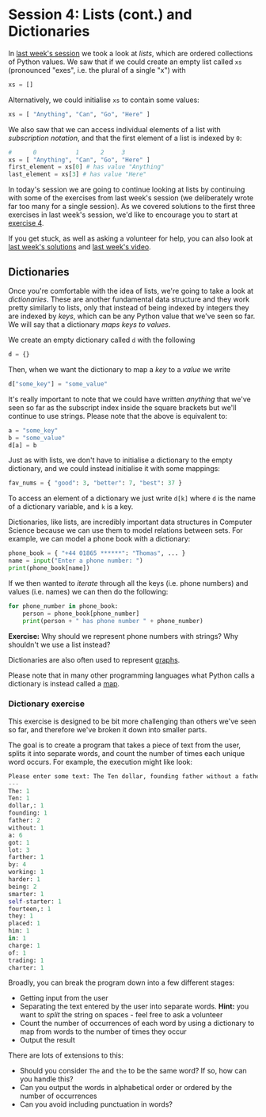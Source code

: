 # Session 4: Lists (cont.) and Dictionaries

In [last week's session][s3notes] we took a look at *lists*, which are ordered
collections of Python values. We saw that if we could create an empty list
called `xs` (pronounced "exes", i.e. the plural of a single "x") with

```python
xs = []
```

Alternatively, we could initialise `xs` to contain some values:

```python
xs = [ "Anything", "Can", "Go", "Here" ]
```

We also saw that we can access individual elements of a list with *subscription
notation*, and that the first element of a list is indexed by `0`:

```python
#      0           1      2     3
xs = [ "Anything", "Can", "Go", "Here" ]
first_element = xs[0] # has value "Anything"
last_element = xs[3] # has value "Here"
```

[s3notes]: https://github.com/oxcompsoc/learntocode/tree/master/session3

In today's session we are going to continue looking at lists by continuing with
some of the exercises from last week's session (we deliberately wrote far too
many for a single session). As we covered solutions to the first three
exercises in last week's session, we'd like to encourage you to start at
[exercise 4][s3e4].

[s3e4]: https://github.com/oxcompsoc/learntocode/tree/master/session3#exercise-4-flattening-lists

If you get stuck, as well as asking a volunteer for help, you can also look at
[last week's solutions][s3solutions] and [last week's video][s3video].

[s3solutions]: https://raw.githubusercontent.com/oxcompsoc/learntocode/master/session3/solutions.py
[s3video]: https://www.youtube.com/watch?v=TU1aisio7IU

## Dictionaries

Once you're comfortable with the idea of lists, we're going to take a look at
*dictionaries*. These are another fundamental data structure and they work
pretty similarly to lists, only that instead of being indexed by integers they
are indexed by *keys*, which can be any Python value that we've seen so far. We
will say that a dictionary *maps keys to values*.

We create an empty dictionary called `d` with the following

```python
d = {}
```

Then, when we want the dictionary to map a *key* to a *value* we write

```python
d["some_key"] = "some_value"
```

It's really important to note that we could have written *anything* that we've
seen so far as the subscript index inside the square brackets but we'll
continue to use strings. Please note that the above is equivalent to:

```python
a = "some_key"
b = "some_value"
d[a] = b
```

Just as with lists, we don't have to initialise a dictionary to the empty
dictionary, and we could instead initialise it with some mappings:

```python
fav_nums = { "good": 3, "better": 7, "best": 37 }
```

To access an element of a dictionary we just write `d[k]` where `d` is the name
of a dictionary variable, and `k` is a key.

Dictionaries, like lists, are incredibly important data structures in Computer
Science because we can use them to model relations between sets. For example,
we can model a phone book with a dictionary:

```python
phone_book = { "+44 01865 ******": "Thomas", ... }
name = input("Enter a phone number: ")
print(phone_book[name])
```

If we then wanted to *iterate* through all the keys (i.e. phone numbers) and
values (i.e. names) we can then do the following:

```python
for phone_number in phone_book:
    person = phone_book[phone_number]
    print(person + " has phone number " + phone_number)
```

**Exercise:** Why should we represent phone numbers with strings? Why shouldn't
we use a list instead?

Dictionaries are also often used to represent [graphs][].

[graphs]: https://en.wikipedia.org/wiki/Graph_(discrete_mathematics)

Please note that in many other programming languages what Python calls a
dictionary is instead called a [map][].

[map]: https://en.wikipedia.org/wiki/Associative_array 

### Dictionary exercise

This exercise is designed to be bit more challenging than others we've seen so
far, and therefore we've broken it down into smaller parts.

The goal is to create a program that takes a piece of text from the user,
splits it into separate words, and count the number of times each unique word
occurs. For example, the execution might like look:

```python
Please enter some text: The Ten dollar, founding father without a father got a lot farther by working a lot harder by being a lot smarter by being a self-starter by fourteen, they placed him in charge of a trading charter
---
The: 1
Ten: 1
dollar,: 1
founding: 1
father: 2
without: 1
a: 6
got: 1
lot: 3
farther: 1
by: 4
working: 1
harder: 1
being: 2
smarter: 1
self-starter: 1
fourteen,: 1
they: 1
placed: 1
him: 1
in: 1
charge: 1
of: 1
trading: 1
charter: 1
```

Broadly, you can break the program down into a few different stages:

* Getting input from the user
* Separating the text entered by the user into separate words. **Hint:** you want to *split* the string on spaces - feel free to ask a volunteer
* Count the number of occurrences of each word by using a dictionary to map from words to the number of times they occur
* Output the result

There are lots of extensions to this:

* Should you consider `The` and `the` to be the same word? If so, how can you handle this?
* Can you output the words in alphabetical order or ordered by the number of occurrences
* Can you avoid including punctuation in words?
